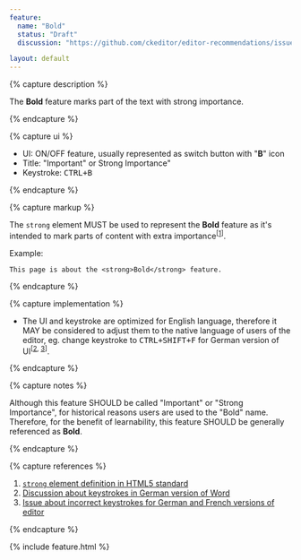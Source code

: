 ```yaml
---
feature:
  name: "Bold"
  status: "Draft"
  discussion: "https://github.com/ckeditor/editor-recommendations/issues/1"

layout: default
---
```


{% capture description %}

The **Bold** feature marks part of the text with strong importance.

{% endcapture %}

{% capture ui %}

 * UI: ON/OFF feature, usually represented as switch button with "**B**" icon
 * Title: "Important" or Strong Importance"
 * Keystroke: <kbd>CTRL+B</kbd>

{% endcapture %}

{% capture markup %}

The `strong` element MUST be used to represent the **Bold** feature as it's intended to mark parts of content with extra importance<sup>[[1](#ref1)]</sup>.

Example:

```
This page is about the <strong>Bold</strong> feature.
```

{% endcapture %}

{% capture implementation %}

* The UI and keystroke are optimized for English language, therefore it MAY be considered to adjust them to the native language of users of the editor, eg. change keystroke to <kbd>CTRL+SHIFT+F</kbd> for German version of UI<sup>[[2](#ref2), [3](#ref3)]</sup>.

{% endcapture %}

{% capture notes %}

Although this feature SHOULD be called "Important" or "Strong Importance", for historical reasons users are used to the
"Bold" name. Therefore, for the benefit of learnability, this feature SHOULD be generally referenced as **Bold**.

{% endcapture %}

{% capture references %}

1. <a id="ref1"></a>[`strong` element definition in HTML5 standard](http://www.w3.org/TR/html5/text-level-semantics.html#the-strong-element)
2. <a id="ref2"></a>[Discussion about keystrokes in German version of Word](http://dict.leo.org/forum/viewGeneraldiscussion.php?idThread=846089)
3. <a id="ref3"></a>[Issue about incorrect keystrokes for German and French versions of editor](https://jira.atlassian.com/browse/CONF-13567)

{% endcapture %}

{% include feature.html %}
